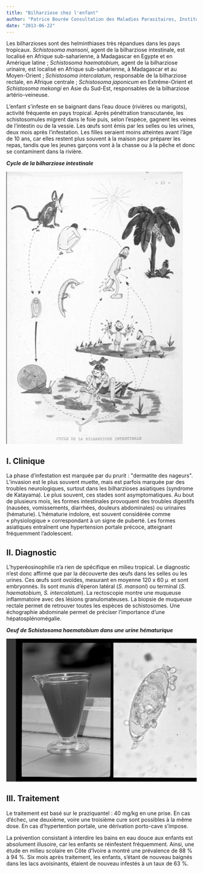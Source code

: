 ```yaml
---
title: "Bilharziose chez l'enfant"
author: "Patrice Bourée Consultation des Maladies Parasitaires, Institut Alfred Fournier, Paris"
date: "2013-06-22"
---
```


Les bilharzioses sont des helminthiases très répandues dans les pays tropicaux. *Schistosoma mansoni*, agent de la bilharziose intestinale, est localisé en Afrique sub-saharienne, à Madagascar en Egypte et en Amérique latine ; *Schistosoma haematobium,* agent de la bilharziose urinaire, est localisé en Afrique sub-saharienne, à Madagascar et au Moyen-Orient ; *Schistosoma intercalatum*, responsable de la bilharziose rectale, en Afrique centrale ; *Schistosoma japonicum* en Extrême-Orient et *Schistosoma mekongi* en Asie du Sud-Est, responsables de la bilharziose artério-veineuse.

L’enfant s’infeste en se baignant dans l’eau douce (rivières ou marigots), activité fréquente en pays tropical. Après pénétration transcutanée, les schistosomules migrent dans le foie puis, selon l’espèce, gagnent les veines de l’intestin ou de la vessie. Les œufs sont émis par les selles ou les urines, deux mois après l’infestation. Les filles seraient moins atteintes avant l’âge de 10 ans, car elles restent plus souvent à la maison pour préparer les repas, tandis que les jeunes garçons vont à la chasse ou à la pêche et donc se contaminent dans la rivière.

***Cycle de la bilharziose intestinale***

![](page-16-fig-3-cycle-bilharz-intestinale.jpg)

## I. Clinique

La phase d’infestation est marquée par du prurit : "dermatite des nageurs". L’invasion est le plus souvent muette, mais est parfois marquée par des troubles neurologiques, surtout dans les bilharzioses asiatiques (syndrome de Katayama). Le plus souvent, ces stades sont asymptomatiques. Au bout de plusieurs mois, les formes intestinales provoquent des troubles digestifs (nausées, vomissements, diarrhées, douleurs abdominales) ou urinaires (hématurie). L’hématurie indolore, est souvent considérée comme « physiologique » correspondant à un signe de puberté. Les formes asiatiques entraînent une hypertension portale précoce, atteignant fréquemment l’adolescent.

## II. Diagnostic

L’hyperéosinophilie n’a rien de spécifique en milieu tropical. Le diagnostic n’est donc affirmé que par la découverte des œufs dans les selles ou les urines. Ces œufs sont ovoïdes, mesurant en moyenne 120 x 60 µ  et sont embryonnés. Ils sont munis d’éperon latéral (*S. mansoni*) ou terminal (*S. haematobium, S. intercalatum*). La rectoscopie montre une muqueuse inflammatoire avec des lésions granulomateuses. La biopsie de muqueuse rectale permet de retrouver toutes les espèces de schistosomes. Une échographie abdominale permet de préciser l’importance d’une hépatosplénomégalie.

***Oeuf de Schistosoma haematobium dans une urine hématurique***

![](page-17-fig-6-oeuf-s-haematobium.jpg)

## III. Traitement

Le traitement est basé sur le praziquantel : 40 mg/kg en une prise. En cas d’échec, une deuxième, voire une troisième cure sont possibles à la même dose. En cas d’hypertention portale, une dérivation porto-cave s’impose.

La prévention consistant à interdire les bains en eau douce aux enfants est absolument illusoire, car les enfants se réinfestent fréquemment. Ainsi, une étude en milieu scolaire en Côte d’Ivoire a montré une prévalence de 88 % à 94 %. Six mois après traitement, les enfants, s’étant de nouveau baignés dans les lacs avoisinants, étaient de nouveau infestés à un taux de 63 %.
